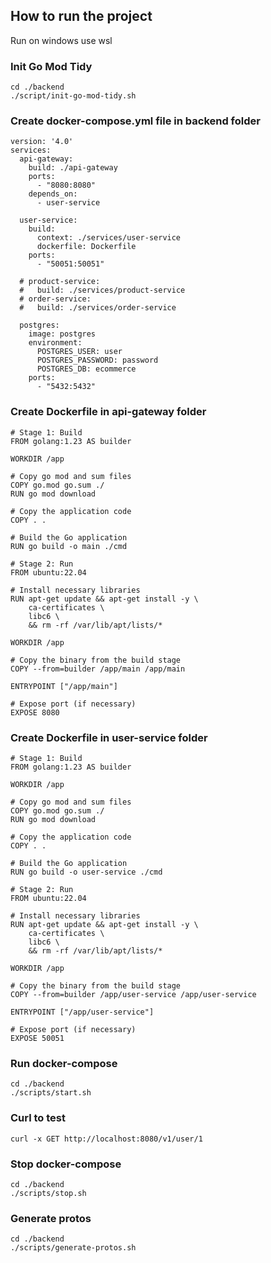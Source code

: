 ## How to run the project
Run on windows use wsl

### Init Go Mod Tidy
```
cd ./backend
./script/init-go-mod-tidy.sh
```

### Create docker-compose.yml file in backend folder
```
version: '4.0'
services:
  api-gateway:
    build: ./api-gateway
    ports:
      - "8080:8080"
    depends_on:
      - user-service
  
  user-service:
    build: 
      context: ./services/user-service
      dockerfile: Dockerfile
    ports:
      - "50051:50051"

  # product-service:
  #   build: ./services/product-service
  # order-service:
  #   build: ./services/order-service
  
  postgres:
    image: postgres
    environment:
      POSTGRES_USER: user
      POSTGRES_PASSWORD: password
      POSTGRES_DB: ecommerce
    ports:
      - "5432:5432"
```

### Create Dockerfile in api-gateway folder
```
# Stage 1: Build
FROM golang:1.23 AS builder

WORKDIR /app

# Copy go mod and sum files
COPY go.mod go.sum ./
RUN go mod download

# Copy the application code
COPY . .

# Build the Go application
RUN go build -o main ./cmd

# Stage 2: Run
FROM ubuntu:22.04

# Install necessary libraries
RUN apt-get update && apt-get install -y \
    ca-certificates \
    libc6 \
    && rm -rf /var/lib/apt/lists/*

WORKDIR /app

# Copy the binary from the build stage
COPY --from=builder /app/main /app/main

ENTRYPOINT ["/app/main"]

# Expose port (if necessary)
EXPOSE 8080
```

### Create Dockerfile in user-service folder
```
# Stage 1: Build
FROM golang:1.23 AS builder

WORKDIR /app

# Copy go mod and sum files
COPY go.mod go.sum ./
RUN go mod download

# Copy the application code
COPY . .

# Build the Go application
RUN go build -o user-service ./cmd

# Stage 2: Run
FROM ubuntu:22.04

# Install necessary libraries
RUN apt-get update && apt-get install -y \
    ca-certificates \
    libc6 \
    && rm -rf /var/lib/apt/lists/*

WORKDIR /app

# Copy the binary from the build stage
COPY --from=builder /app/user-service /app/user-service

ENTRYPOINT ["/app/user-service"]

# Expose port (if necessary)
EXPOSE 50051
```

### Run docker-compose
```
cd ./backend
./scripts/start.sh
```

### Curl to test
```
curl -x GET http://localhost:8080/v1/user/1
```

### Stop docker-compose
```
cd ./backend
./scripts/stop.sh
```

### Generate protos
```
cd ./backend
./scripts/generate-protos.sh
```

